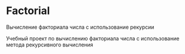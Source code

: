 # Factorial
Вычисление факториала числа с использование рекурсии

Учебный проект по вычислению факториала числа с использование метода рекурсивного вычисления
